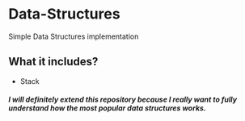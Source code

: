 # Data-Structures
Simple Data Structures implementation

## What it includes?
- Stack

##### I will definitely extend this repository because I really want to fully understand how the most popular data structures works.
